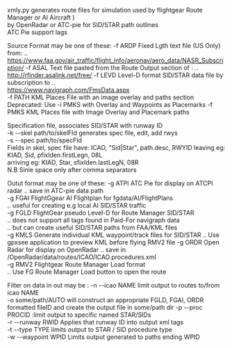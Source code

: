 
 xmly.py generates route files for simulation
  used by flightgear Route Manager or AI Aircraft )       
       by OpenRadar or ATC-pie for SID/STAR path outlines  
          ATC Pie support lags 
      
Source Format may be one of these: 
  -f ARDP   Fixed Lgth text file (US Only) from: ..
https://www.faa.gov/air_traffic/flight_info/aeronav/aero_data/NASR_Subscription/ 
  -f ASAL  Text file pasted from the Route Output section  of : ..  
  http://rfinder.asalink.net/free/ 
  -f LEVD  Level-D format SID/STAR data file by subscription to ..  
  https://www.navigraph.com/FmsData.aspx  
  -f PATH  KML Places File with an image overlay and paths section  
    Deprecated: Use -i PMKS with Overlay and Waypoints as Placemarks
  -f PMKS  KML Places file with Image Overlay and Placemark paths   
                                                                    
 Specification file, associates SID/STAR with runway ID             
  -k --skel path/to/skelFId  generates spec file, edit, add rwys    
  -s --spec path/to/specFId                                         
  Fields in skel, spec file have: ICAO, "Sid|Star", path.desc, RWYID
  leaving  eg:  KIAD, Sid, pfixIden.firstLegn, 08L                  
  arriving eg:  KIAD, Star, sfixIden.lastLegN, 08R                  
    N.B Sinle space only after comma separators                     
                                                                    
Outut format may be one of these:
  -g ATPI  ATC Pie for display on ATCPI radar 
    .. save in ATC-pie data path                                    
  -g FGAI  FlightGgear AI Flightplan for fgdata/AI/FlightPlans      
    .. useful for creating e.g local AI SID/STAR traffic            
  -g FGLD  FlightGear pseudo Level-D for Route Manager SID/STAR     
    .. does not support all tags found in Paid-For navigraph data  
    .. but can create useful SID/STAR paths from FAA/KML files      
  -g KMLS  Generate individual KML waypoint/track files for SID/STAR 
    .. Use gpxsee application to preview KML before flying RMV2 file
  -g ORDR  Open Radar for display on OpenRadar 
    .. save in  /OpenRadar/data/routes/ICAO/ICAO.procedures.xml     
  -g RMV2  Flightgear Route Manager Load format   
    .. Use FG Route Manager Load button to open the route 
                                                                    
Filter on data in out may be :
  -n --icao     NAME limit output to routes to/from icao NAME           
  -o            some/path/AUTO will construct an appropriate FGLD, FGAI, ORDR  
                formatted fileID and create the output file in some/path dir 
  -p --proc     PROCID :limit output to specific named STAR/SIDs        
  -r --runway   RWID Applies that runway ID into output xml tags      
  -t --type     TYPE limits output to STAR / SID procedure type         
  -w --waypoint WPID Limits output generated to paths ending WPID   
                                                                    
